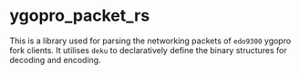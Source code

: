 # ygopro_packet_rs

This is a library used for parsing the networking packets of `edo9300` ygopro fork clients. It utilises `deku` to declaratively define the binary structures for decoding and encoding.